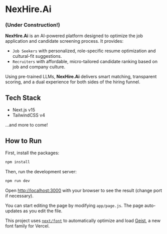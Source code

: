 # NexHire.Ai

### (Under Construction!)

**NexHire.Ai** is an AI-powered platform designed to optimize the job application and candidate screening process. It provides:

* `Job Seekers` with personalized, role-specific resume optimization and cultural-fit suggestions.
* `Recruiters` with affordable, micro-tailored candidate ranking based on job and company culture.

Using pre-trained LLMs, **NexHire.Ai** delivers smart matching, transparent scoring, and a dual experience for both sides of the hiring funnel.

## Tech Stack

* Next.js v15
* TailwindCSS v4

...and more to come!

## How to Run

First, install the packages:

```bash
npm install
```

Then, run the development server:

```bash
npm run dev
```

Open [http://localhost:3000](http://localhost:3000) with your browser to see the result (change port if necessary).

You can start editing the page by modifying `app/page.js`. The page auto-updates as you edit the file.

This project uses [`next/font`](https://nextjs.org/docs/app/building-your-application/optimizing/fonts) to automatically optimize and load [Geist](https://vercel.com/font), a new font family for Vercel.
